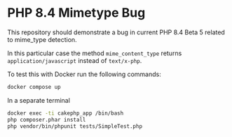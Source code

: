 # PHP 8.4 Mimetype Bug

This repository should demonstrate a bug in current PHP 8.4 Beta 5 related to mime_type detection.

In this particular case the method `mime_content_type` returns `application/javascript` instead of `text/x-php`.

To test this with Docker run the following commands:

```bash
docker compose up
```

In a separate terminal

```bash
docker exec -ti cakephp_app /bin/bash
php composer.phar install
php vendor/bin/phpunit tests/SimpleTest.php
```